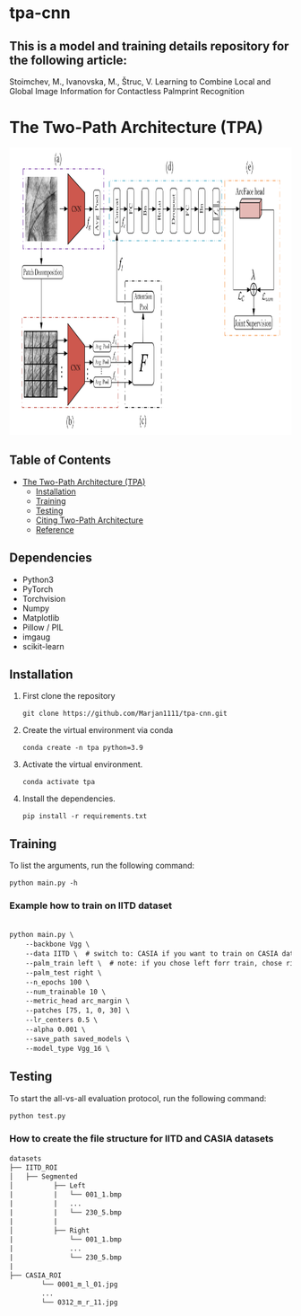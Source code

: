 # tpa-cnn

## This is a model and training details repository for the following article:

Stoimchev, M., Ivanovskа, M., Štruc, V. Learning to Combine Local and Global Image Information for Contactless Palmprint Recognition

# The Two-Path Architecture (TPA)

<img id="photo1" style="height:512px;width:auto;" src="media/tpa-cnn.png" height="512" />

##  Table of Contents
- [The Two-Path Architecture (TPA)](#TPA)
    - [Installation](#installation)
    - [Training](#training)
    - [Testing](#testing)
    - [Citing Two-Path Architecture](#citing-tpa)
    - [Reference](#reference)

## Dependencies

- Python3
- PyTorch
- Torchvision
- Numpy
- Matplotlib
- Pillow / PIL
- imgaug 
- scikit-learn
## Installation
1. First clone the repository
   ```
   git clone https://github.com/Marjan1111/tpa-cnn.git
   ```
2. Create the virtual environment via conda
    ```
    conda create -n tpa python=3.9
    ```
3. Activate the virtual environment.
    ```
    conda activate tpa
    ```
3. Install the dependencies.
   ```
   pip install -r requirements.txt
   ```
## Training
To list the arguments, run the following command:
```
python main.py -h
```

### Example how to train on IITD dataset

```bat

python main.py \     
    --backbone Vgg \         
    --data IITD \  # switch to: CASIA if you want to train on CASIA dataset      
    --palm_train left \  # note: if you chose left forr train, chose right for palm_test, and vice versa.
    --palm_test right \ 
    --n_epochs 100 \  
    --num_trainable 10 \ 
    --metric_head arc_margin \ 
    --patches [75, 1, 0, 30] \ 
    --lr_centers 0.5 \ 
    --alpha 0.001 \ 
    --save_path saved_models \ 
    --model_type Vgg_16 \ 
```

## Testing
To start the all-vs-all evaluation protocol, run the following command:

```bat
python test.py
```


### How to create the file structure for IITD and CASIA datasets

```
datasets
├── IITD_ROI
│   ├── Segmented
│          ├── Left
|          |   └── 001_1.bmp
|          |   ...
|          |   └── 230_5.bmp
|          |
│          ├── Right
|              └── 001_1.bmp
|              ...
|              └── 230_5.bmp
|
├── CASIA_ROI
        └── 0001_m_l_01.jpg
        ...
        └── 0312_m_r_11.jpg
```
